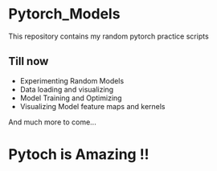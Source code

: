 # Pytorch_Models

This repository contains my random pytorch practice scripts

## Till now
<ul>
  <li>Experimenting Random Models</li>
  <li>Data loading and visualizing</li>
  <li>Model Training and Optimizing</li>
  <li>Visualizing Model feature maps and kernels</li>
</ul>
And much more to come...

# Pytoch is Amazing !!
